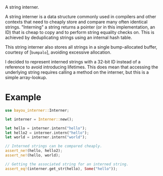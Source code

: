 A string interner.

A string interner is a data structure commonly used in compilers and other contexts that need to
cheaply store and compare many often identical strings. "Interning" a string returns a pointer (or in
this implementation, an ID) that is cheap to copy and to perform string equality checks on. This is
achieved by deduplicating strings using an internal hash table.

This string interner also stores all strings in a single bump-allocated buffer, courtesy of [`bumpalo`],
avoiding excessive allocation.

I decided to represent interned strings with a 32-bit ID instead of a reference to avoid introducing lifetimes.
This does mean that accessing the underlying string requires calling a method on the interner, but this is a
simple array-lookup.

# Example
```rust
use bayou_interner::Interner;

let interner = Interner::new();

let hello = interner.intern("hello");
let hello2 = interner.intern("hello");
let world = interner.intern("world");

// Interned strings can be compared cheaply.
assert_ne!(hello, hello2);
assert_ne!(hello, world);

// Getting the associated string for an interned string.
assert_eq!(interner.get_str(hello), Some("hello"));
```